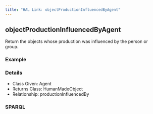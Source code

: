```yaml
---
title: "HAL Link: objectProductionInfluencedByAgent"
---
```


## objectProductionInfluencedByAgent

Return the objects whose production was influenced by the person or group.

### Example




### Details

* Class Given: Agent
* Returns Class: HumanMadeObject
* Relationship: productionInfluencedBy


### SPARQL
```

```

